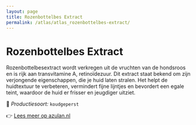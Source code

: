 ```yaml
---
layout: page
title: Rozenbottelbes Extract
permalink: /atlas/atlas_rozenbottelbes-extract/
---
```


# Rozenbottelbes Extract

Rozenbottelbesextract wordt verkregen uit de vruchten van de hondsroos en is rijk aan transvitamine A, retinoïdezuur. Dit extract staat bekend om zijn verjongende eigenschappen, die je huid laten stralen. Het helpt de huidtextuur te verbeteren, vermindert fijne lijntjes en bevordert een egale teint, waardoor de huid er frisser en jeugdiger uitziet.

🔧 *Productiesoort:* `koudgeperst`

👉 [Lees meer op azulan.nl](https://azulan.nl/atlas/rozenbottelbes-extract)